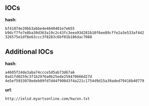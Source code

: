 
## IOCs

__hash__:

```text
bf41074e39bb3abbe4e4640401e7e655
b9dcf7fe7e8ba30d363a19c2c43fc3eea93d281b10f6ee89cffe2a3e533af442
326575e1df8e63ccc3f8283c6bf01b186dac7088
```

## Additional IOCs

__hash__:

```text
a4605f24de3aba74ccce5d5ab73d67a6
0ad1fd0259c3f1b2976a0b25ede259470666d27d
4e5ef5933078edeb09fd7d44f90843f4a221c1754d9d15a39aded79416b40779
```

__url__:

```text
http://ielsd.myartsonline.com/kw/on.txt
```
